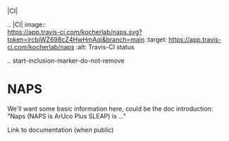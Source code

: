 |CI|

.. |CI| image::  
   https://app.travis-ci.com/kocherlab/naps.svg?token=ircbiWZ698cZ4HwHmAqi&branch=main
   :target: https://app.travis-ci.com/kocherlab/naps
   :alt: Travis-CI status

.. start-inclusion-marker-do-not-remove

# NAPS

We'll want some basic information here, could be the doc introduction: "Naps (NAPS is ArUco Plus SLEAP) is ..."

Link to documentation (when public)
